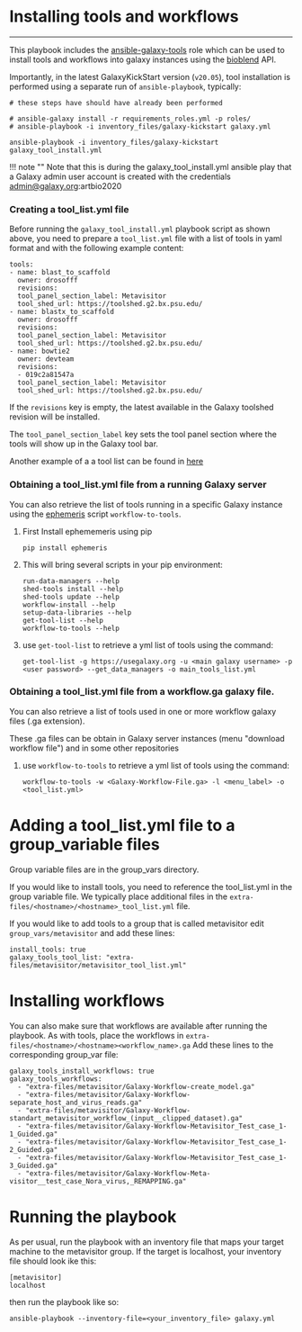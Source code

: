 # Installing tools and workflows
----

This playbook includes the [ansible-galaxy-tools](https://github.com/galaxyproject/ansible-galaxy-tools)
role which can be used to install tools and workflows into galaxy instances using the
[bioblend](https://bioblend.readthedocs.org/en/latest/) API.

Importantly, in the latest GalaxyKickStart version (`v20.05`), tool installation is performed
using a separate run of `ansible-playbook`, typically:

```
# these steps have should have already been performed

# ansible-galaxy install -r requirements_roles.yml -p roles/
# ansible-playbook -i inventory_files/galaxy-kickstart galaxy.yml

ansible-playbook -i inventory_files/galaxy-kickstart galaxy_tool_install.yml
```
!!! note ""
    Note that this is during the galaxy_tool_install.yml ansible play that
    a Galaxy admin user account is created with the credentials admin@galaxy.org:artbio2020

### Creating a tool_list.yml file
Before running the `galaxy_tool_install.yml` playbook script as shown above, you need to
prepare a `tool_list.yml` file with a list of tools in yaml format and with the following
example content:

```
tools:
- name: blast_to_scaffold
  owner: drosofff
  revisions:
  tool_panel_section_label: Metavisitor
  tool_shed_url: https://toolshed.g2.bx.psu.edu/
- name: blastx_to_scaffold
  owner: drosofff
  revisions:
  tool_panel_section_label: Metavisitor
  tool_shed_url: https://toolshed.g2.bx.psu.edu/
- name: bowtie2
  owner: devteam
  revisions:
  - 019c2a81547a
  tool_panel_section_label: Metavisitor
  tool_shed_url: https://toolshed.g2.bx.psu.edu/
```

If the `revisions` key is empty, the latest available in the Galaxy toolshed revision will
be installed.  

The `tool_panel_section_label` key sets the tool panel section where the tools will show up
in the Galaxy tool bar.

Another example of a a tool list can be found in [here](https://github.com/ARTbio/GalaxyKickStart/blob/master/extra-files/metavisitor/metavisitor_tool_list.yml)

### Obtaining a tool_list.yml file from a running Galaxy server

You can also retrieve the list of tools running in a specific Galaxy instance using the
[ephemeris](https://github.com/galaxyproject/ephemeris) script `workflow-to-tools`.

1. First Install ephememeris using pip
    ```
    pip install ephemeris
    ```
2. This will bring several scripts in your pip environment:
    ```
    run-data-managers --help
    shed-tools install --help
    shed-tools update --help
    workflow-install --help
    setup-data-libraries --help
    get-tool-list --help
    workflow-to-tools --help
    ```
3. use `get-tool-list` to retrieve a yml list of tools using the command:
    ```
    get-tool-list -g https://usegalaxy.org -u <main galaxy username> -p <user password> --get_data_managers -o main_tools_list.yml
    ``` 
### Obtaining a tool_list.yml file from a workflow.ga galaxy file.

You can also retrieve a list of tools used in one or more workflow galaxy files (.ga extension).

These .ga files can be obtain in Galaxy server instances (menu "download workflow file") and
in some other repositories

1. use `workflow-to-tools` to retrieve a yml list of tools using the command:
    ```
    workflow-to-tools -w <Galaxy-Workflow-File.ga> -l <menu_label> -o <tool_list.yml>
    ```

# Adding a tool_list.yml file to a group_variable files

Group variable files are in the group_vars directory.

If you would like to install tools, you need to reference the tool_list.yml in the group variable file.
We typically place additional files in the `extra-files/<hostname>/<hostname>_tool_list.yml` file.

If you would like to add tools to a group that is called metavisitor edit `group_vars/metavisitor` and add these lines:
```
install_tools: true
galaxy_tools_tool_list: "extra-files/metavisitor/metavisitor_tool_list.yml"
```

# Installing workflows

You can also make sure that workflows are available after running the playbook.
As with tools, place the workflows in `extra-files/<hostname>/<hostname><workflow_name>.ga`
Add these lines to the corresponding group_var file:
```
galaxy_tools_install_workflows: true
galaxy_tools_workflows:
  - "extra-files/metavisitor/Galaxy-Workflow-create_model.ga"
  - "extra-files/metavisitor/Galaxy-Workflow-separate_host_and_virus_reads.ga"
  - "extra-files/metavisitor/Galaxy-Workflow-standart_metavisitor_workflow_(input__clipped_dataset).ga"
  - "extra-files/metavisitor/Galaxy-Workflow-Metavisitor_Test_case_1-1_Guided.ga"
  - "extra-files/metavisitor/Galaxy-Workflow-Metavisitor_Test_case_1-2_Guided.ga"
  - "extra-files/metavisitor/Galaxy-Workflow-Metavisitor_Test_case_1-3_Guided.ga"
  - "extra-files/metavisitor/Galaxy-Workflow-Meta-visitor__test_case_Nora_virus,_REMAPPING.ga"
```

# Running the playbook

As per usual, run the playbook with an inventory file that maps your target machine to the metavisitor group.
If the target is localhost, your inventory file should look ike this:

```
[metavisitor]
localhost
```

then run the playbook like so:

```
ansible-playbook --inventory-file=<your_inventory_file> galaxy.yml
```
